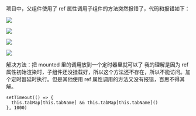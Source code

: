 项目中，父组件使用了 ref 属性调用子组件的方法突然报错了，代码和报错如下：

![](https://i.imgur.com/yhT7jfW.png)

![](https://i.imgur.com/xqU6mMH.png)

![](https://i.imgur.com/20jxefk.png)

![](https://i.imgur.com/YtukVqK.png)

解决方法：把 mounted 里的调用放到一个定时器里就可以了
我的理解是因为 ref 属性初始渲染时，子组件还没挂载好，所以这个方法还不存在，所以不能访问。加个定时器延时执行。但是其他使用 ref 属性调用的方法又没有报错，百思不得其解。

    setTimeout(() => {
      this.tabMap[this.tabName] && this.tabMap[this.tabName]()
    }, 1000)